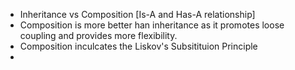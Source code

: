 - Inheritance vs Composition [Is-A and Has-A relationship]
- Composition is more better han inheritance as it promotes loose coupling and provides more flexibility.
- Composition inculcates the Liskov's Subsitituion Principle
- 